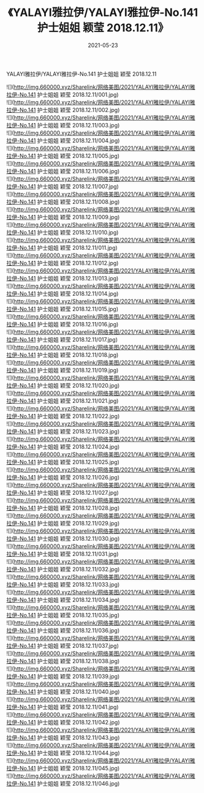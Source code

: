 ﻿---
layout: post
title:  《YALAYI雅拉伊/YALAYI雅拉伊-No.141 护士姐姐 颖莹 2018.12.11》
date:   2021-05-23
img: http://img.660000.xyz/Sharelink/网络美图/2021/YALAYI雅拉伊/YALAYI雅拉伊-No.141 护士姐姐 颖莹 2018.12.11/000.jpg
categories: [美女, 清纯, 唯美]
---

YALAYI雅拉伊/YALAYI雅拉伊-No.141 护士姐姐 颖莹 2018.12.11

 ![](http://img.660000.xyz/Sharelink/网络美图/2021/YALAYI雅拉伊/YALAYI雅拉伊-No.141 护士姐姐 颖莹 2018.12.11/001.jpg) <br>![](http://img.660000.xyz/Sharelink/网络美图/2021/YALAYI雅拉伊/YALAYI雅拉伊-No.141 护士姐姐 颖莹 2018.12.11/002.jpg) <br>![](http://img.660000.xyz/Sharelink/网络美图/2021/YALAYI雅拉伊/YALAYI雅拉伊-No.141 护士姐姐 颖莹 2018.12.11/003.jpg) <br>![](http://img.660000.xyz/Sharelink/网络美图/2021/YALAYI雅拉伊/YALAYI雅拉伊-No.141 护士姐姐 颖莹 2018.12.11/004.jpg) <br>![](http://img.660000.xyz/Sharelink/网络美图/2021/YALAYI雅拉伊/YALAYI雅拉伊-No.141 护士姐姐 颖莹 2018.12.11/005.jpg) <br>![](http://img.660000.xyz/Sharelink/网络美图/2021/YALAYI雅拉伊/YALAYI雅拉伊-No.141 护士姐姐 颖莹 2018.12.11/006.jpg) <br>![](http://img.660000.xyz/Sharelink/网络美图/2021/YALAYI雅拉伊/YALAYI雅拉伊-No.141 护士姐姐 颖莹 2018.12.11/007.jpg) <br>![](http://img.660000.xyz/Sharelink/网络美图/2021/YALAYI雅拉伊/YALAYI雅拉伊-No.141 护士姐姐 颖莹 2018.12.11/008.jpg) <br>![](http://img.660000.xyz/Sharelink/网络美图/2021/YALAYI雅拉伊/YALAYI雅拉伊-No.141 护士姐姐 颖莹 2018.12.11/009.jpg) <br>![](http://img.660000.xyz/Sharelink/网络美图/2021/YALAYI雅拉伊/YALAYI雅拉伊-No.141 护士姐姐 颖莹 2018.12.11/010.jpg) <br>![](http://img.660000.xyz/Sharelink/网络美图/2021/YALAYI雅拉伊/YALAYI雅拉伊-No.141 护士姐姐 颖莹 2018.12.11/011.jpg) <br>![](http://img.660000.xyz/Sharelink/网络美图/2021/YALAYI雅拉伊/YALAYI雅拉伊-No.141 护士姐姐 颖莹 2018.12.11/012.jpg) <br>![](http://img.660000.xyz/Sharelink/网络美图/2021/YALAYI雅拉伊/YALAYI雅拉伊-No.141 护士姐姐 颖莹 2018.12.11/013.jpg) <br>![](http://img.660000.xyz/Sharelink/网络美图/2021/YALAYI雅拉伊/YALAYI雅拉伊-No.141 护士姐姐 颖莹 2018.12.11/014.jpg) <br>![](http://img.660000.xyz/Sharelink/网络美图/2021/YALAYI雅拉伊/YALAYI雅拉伊-No.141 护士姐姐 颖莹 2018.12.11/015.jpg) <br>![](http://img.660000.xyz/Sharelink/网络美图/2021/YALAYI雅拉伊/YALAYI雅拉伊-No.141 护士姐姐 颖莹 2018.12.11/016.jpg) <br>![](http://img.660000.xyz/Sharelink/网络美图/2021/YALAYI雅拉伊/YALAYI雅拉伊-No.141 护士姐姐 颖莹 2018.12.11/017.jpg) <br>![](http://img.660000.xyz/Sharelink/网络美图/2021/YALAYI雅拉伊/YALAYI雅拉伊-No.141 护士姐姐 颖莹 2018.12.11/018.jpg) <br>![](http://img.660000.xyz/Sharelink/网络美图/2021/YALAYI雅拉伊/YALAYI雅拉伊-No.141 护士姐姐 颖莹 2018.12.11/019.jpg) <br>![](http://img.660000.xyz/Sharelink/网络美图/2021/YALAYI雅拉伊/YALAYI雅拉伊-No.141 护士姐姐 颖莹 2018.12.11/020.jpg) <br>![](http://img.660000.xyz/Sharelink/网络美图/2021/YALAYI雅拉伊/YALAYI雅拉伊-No.141 护士姐姐 颖莹 2018.12.11/021.jpg) <br>![](http://img.660000.xyz/Sharelink/网络美图/2021/YALAYI雅拉伊/YALAYI雅拉伊-No.141 护士姐姐 颖莹 2018.12.11/022.jpg) <br>![](http://img.660000.xyz/Sharelink/网络美图/2021/YALAYI雅拉伊/YALAYI雅拉伊-No.141 护士姐姐 颖莹 2018.12.11/023.jpg) <br>![](http://img.660000.xyz/Sharelink/网络美图/2021/YALAYI雅拉伊/YALAYI雅拉伊-No.141 护士姐姐 颖莹 2018.12.11/024.jpg) <br>![](http://img.660000.xyz/Sharelink/网络美图/2021/YALAYI雅拉伊/YALAYI雅拉伊-No.141 护士姐姐 颖莹 2018.12.11/025.jpg) <br>![](http://img.660000.xyz/Sharelink/网络美图/2021/YALAYI雅拉伊/YALAYI雅拉伊-No.141 护士姐姐 颖莹 2018.12.11/026.jpg) <br>![](http://img.660000.xyz/Sharelink/网络美图/2021/YALAYI雅拉伊/YALAYI雅拉伊-No.141 护士姐姐 颖莹 2018.12.11/027.jpg) <br>![](http://img.660000.xyz/Sharelink/网络美图/2021/YALAYI雅拉伊/YALAYI雅拉伊-No.141 护士姐姐 颖莹 2018.12.11/028.jpg) <br>![](http://img.660000.xyz/Sharelink/网络美图/2021/YALAYI雅拉伊/YALAYI雅拉伊-No.141 护士姐姐 颖莹 2018.12.11/029.jpg) <br>![](http://img.660000.xyz/Sharelink/网络美图/2021/YALAYI雅拉伊/YALAYI雅拉伊-No.141 护士姐姐 颖莹 2018.12.11/030.jpg) <br>![](http://img.660000.xyz/Sharelink/网络美图/2021/YALAYI雅拉伊/YALAYI雅拉伊-No.141 护士姐姐 颖莹 2018.12.11/031.jpg) <br>![](http://img.660000.xyz/Sharelink/网络美图/2021/YALAYI雅拉伊/YALAYI雅拉伊-No.141 护士姐姐 颖莹 2018.12.11/032.jpg) <br>![](http://img.660000.xyz/Sharelink/网络美图/2021/YALAYI雅拉伊/YALAYI雅拉伊-No.141 护士姐姐 颖莹 2018.12.11/033.jpg) <br>![](http://img.660000.xyz/Sharelink/网络美图/2021/YALAYI雅拉伊/YALAYI雅拉伊-No.141 护士姐姐 颖莹 2018.12.11/034.jpg) <br>![](http://img.660000.xyz/Sharelink/网络美图/2021/YALAYI雅拉伊/YALAYI雅拉伊-No.141 护士姐姐 颖莹 2018.12.11/035.jpg) <br>![](http://img.660000.xyz/Sharelink/网络美图/2021/YALAYI雅拉伊/YALAYI雅拉伊-No.141 护士姐姐 颖莹 2018.12.11/036.jpg) <br>![](http://img.660000.xyz/Sharelink/网络美图/2021/YALAYI雅拉伊/YALAYI雅拉伊-No.141 护士姐姐 颖莹 2018.12.11/037.jpg) <br>![](http://img.660000.xyz/Sharelink/网络美图/2021/YALAYI雅拉伊/YALAYI雅拉伊-No.141 护士姐姐 颖莹 2018.12.11/038.jpg) <br>![](http://img.660000.xyz/Sharelink/网络美图/2021/YALAYI雅拉伊/YALAYI雅拉伊-No.141 护士姐姐 颖莹 2018.12.11/039.jpg) <br>![](http://img.660000.xyz/Sharelink/网络美图/2021/YALAYI雅拉伊/YALAYI雅拉伊-No.141 护士姐姐 颖莹 2018.12.11/040.jpg) <br>![](http://img.660000.xyz/Sharelink/网络美图/2021/YALAYI雅拉伊/YALAYI雅拉伊-No.141 护士姐姐 颖莹 2018.12.11/041.jpg) <br>![](http://img.660000.xyz/Sharelink/网络美图/2021/YALAYI雅拉伊/YALAYI雅拉伊-No.141 护士姐姐 颖莹 2018.12.11/042.jpg) <br>![](http://img.660000.xyz/Sharelink/网络美图/2021/YALAYI雅拉伊/YALAYI雅拉伊-No.141 护士姐姐 颖莹 2018.12.11/043.jpg) <br>![](http://img.660000.xyz/Sharelink/网络美图/2021/YALAYI雅拉伊/YALAYI雅拉伊-No.141 护士姐姐 颖莹 2018.12.11/044.jpg) <br>![](http://img.660000.xyz/Sharelink/网络美图/2021/YALAYI雅拉伊/YALAYI雅拉伊-No.141 护士姐姐 颖莹 2018.12.11/045.jpg) <br>![](http://img.660000.xyz/Sharelink/网络美图/2021/YALAYI雅拉伊/YALAYI雅拉伊-No.141 护士姐姐 颖莹 2018.12.11/046.jpg) <br>